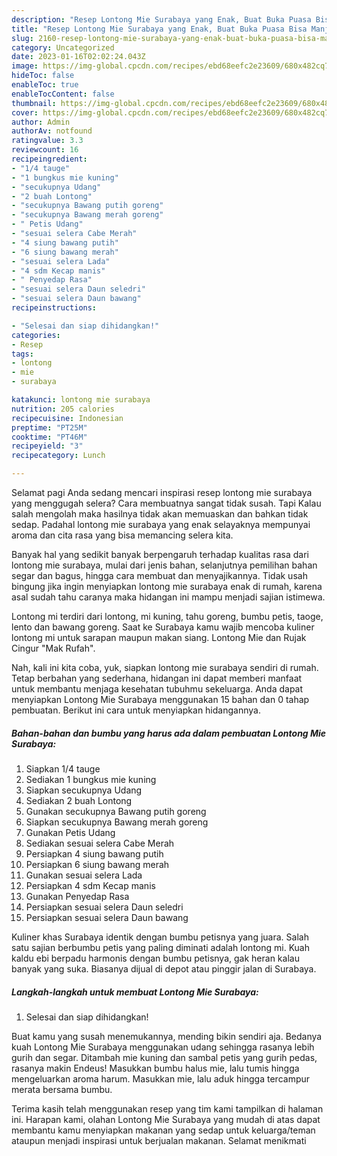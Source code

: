 ```yaml
---
description: "Resep Lontong Mie Surabaya yang Enak, Buat Buka Puasa Bisa Manjain Lidah"
title: "Resep Lontong Mie Surabaya yang Enak, Buat Buka Puasa Bisa Manjain Lidah"
slug: 2160-resep-lontong-mie-surabaya-yang-enak-buat-buka-puasa-bisa-manjain-lidah
category: Uncategorized
date: 2023-01-16T02:02:24.043Z
image: https://img-global.cpcdn.com/recipes/ebd68eefc2e23609/680x482cq70/lontong-mie-surabaya-foto-resep-utama.jpg
hideToc: false
enableToc: true
enableTocContent: false
thumbnail: https://img-global.cpcdn.com/recipes/ebd68eefc2e23609/680x482cq70/lontong-mie-surabaya-foto-resep-utama.jpg
cover: https://img-global.cpcdn.com/recipes/ebd68eefc2e23609/680x482cq70/lontong-mie-surabaya-foto-resep-utama.jpg
author: Admin
authorAv: notfound
ratingvalue: 3.3
reviewcount: 16
recipeingredient:
- "1/4 tauge"
- "1 bungkus mie kuning"
- "secukupnya Udang"
- "2 buah Lontong"
- "secukupnya Bawang putih goreng"
- "secukupnya Bawang merah goreng"
- " Petis Udang"
- "sesuai selera Cabe Merah"
- "4 siung bawang putih"
- "6 siung bawang merah"
- "sesuai selera Lada"
- "4 sdm Kecap manis"
- " Penyedap Rasa"
- "sesuai selera Daun seledri"
- "sesuai selera Daun bawang"
recipeinstructions:

- "Selesai dan siap dihidangkan!"
categories:
- Resep
tags:
- lontong
- mie
- surabaya

katakunci: lontong mie surabaya 
nutrition: 205 calories
recipecuisine: Indonesian
preptime: "PT25M"
cooktime: "PT46M"
recipeyield: "3"
recipecategory: Lunch

---
```



Selamat pagi Anda sedang mencari inspirasi resep lontong mie surabaya yang menggugah selera? Cara membuatnya sangat tidak susah. Tapi Kalau salah mengolah maka hasilnya tidak akan memuaskan dan bahkan tidak sedap. Padahal lontong mie surabaya yang enak selayaknya mempunyai aroma dan cita rasa yang bisa memancing selera kita.


Banyak hal yang sedikit banyak berpengaruh terhadap kualitas rasa dari lontong mie surabaya, mulai dari jenis bahan, selanjutnya pemilihan bahan segar dan bagus, hingga cara membuat dan menyajikannya. Tidak usah bingung jika ingin menyiapkan lontong mie surabaya enak di rumah, karena asal sudah tahu caranya maka hidangan ini mampu menjadi sajian istimewa.

Lontong mi terdiri dari lontong, mi kuning, tahu goreng, bumbu petis, taoge, lento dan bawang goreng. Saat ke Surabaya kamu wajib mencoba kuliner lontong mi untuk sarapan maupun makan siang. Lontong Mie dan Rujak Cingur &#34;Mak Rufah&#34;.


Nah, kali ini kita coba, yuk, siapkan lontong mie surabaya sendiri di rumah. Tetap berbahan yang sederhana, hidangan ini dapat memberi manfaat untuk membantu menjaga kesehatan tubuhmu sekeluarga. Anda dapat menyiapkan Lontong Mie Surabaya menggunakan 15 bahan dan 0 tahap pembuatan. Berikut ini cara untuk menyiapkan hidangannya.

<!--inarticleads1-->

##### Bahan-bahan dan bumbu yang harus ada dalam pembuatan Lontong Mie Surabaya:

1. Siapkan 1/4 tauge
1. Sediakan 1 bungkus mie kuning
1. Siapkan secukupnya Udang
1. Sediakan 2 buah Lontong
1. Gunakan secukupnya Bawang putih goreng
1. Siapkan secukupnya Bawang merah goreng
1. Gunakan  Petis Udang
1. Sediakan sesuai selera Cabe Merah
1. Persiapkan 4 siung bawang putih
1. Persiapkan 6 siung bawang merah
1. Gunakan sesuai selera Lada
1. Persiapkan 4 sdm Kecap manis
1. Gunakan  Penyedap Rasa
1. Persiapkan sesuai selera Daun seledri
1. Persiapkan sesuai selera Daun bawang


Kuliner khas Surabaya identik dengan bumbu petisnya yang juara. Salah satu sajian berbumbu petis yang paling diminati adalah lontong mi. Kuah kaldu ebi berpadu harmonis dengan bumbu petisnya, gak heran kalau banyak yang suka. Biasanya dijual di depot atau pinggir jalan di Surabaya. 

<!--inarticleads2-->

##### Langkah-langkah untuk membuat Lontong Mie Surabaya:


1. Selesai dan siap dihidangkan!

Buat kamu yang susah menemukannya, mending bikin sendiri aja. Bedanya kuah Lontong Mie Surabaya menggunakan udang sehingga rasanya lebih gurih dan segar. Ditambah mie kuning dan sambal petis yang gurih pedas, rasanya makin Endeus! Masukkan bumbu halus mie, lalu tumis hingga mengeluarkan aroma harum. Masukkan mie, lalu aduk hingga tercampur merata bersama bumbu. 

Terima kasih telah menggunakan resep yang tim kami tampilkan di halaman ini. Harapan kami, olahan Lontong Mie Surabaya yang mudah di atas dapat membantu kamu menyiapkan makanan yang sedap untuk keluarga/teman ataupun menjadi inspirasi untuk berjualan makanan. Selamat menikmati
